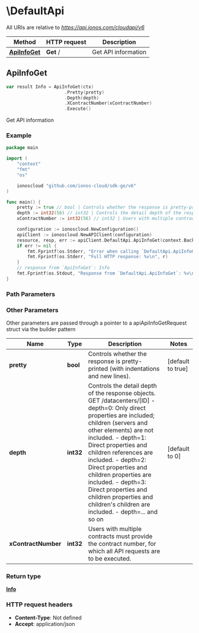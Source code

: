 # \DefaultApi

All URIs are relative to *https://api.ionos.com/cloudapi/v6*

|Method | HTTP request | Description|
|------------- | ------------- | -------------|
|[**ApiInfoGet**](DefaultApi.md#ApiInfoGet) | **Get** / | Get API information|



## ApiInfoGet

```go
var result Info = ApiInfoGet(ctx)
                      .Pretty(pretty)
                      .Depth(depth)
                      .XContractNumber(xContractNumber)
                      .Execute()
```

Get API information



### Example

```go
package main

import (
    "context"
    "fmt"
    "os"

    ionoscloud "github.com/ionos-cloud/sdk-go/v6"
)

func main() {
    pretty := true // bool | Controls whether the response is pretty-printed (with indentations and new lines). (optional) (default to true)
    depth := int32(56) // int32 | Controls the detail depth of the response objects.  GET /datacenters/[ID]  - depth=0: Only direct properties are included; children (servers and other elements) are not included.  - depth=1: Direct properties and children references are included.  - depth=2: Direct properties and children properties are included.  - depth=3: Direct properties and children properties and children's children are included.  - depth=... and so on (optional) (default to 0)
    xContractNumber := int32(56) // int32 | Users with multiple contracts must provide the contract number, for which all API requests are to be executed. (optional)

    configuration := ionoscloud.NewConfiguration()
    apiClient := ionoscloud.NewAPIClient(configuration)
    resource, resp, err := apiClient.DefaultApi.ApiInfoGet(context.Background()).Pretty(pretty).Depth(depth).XContractNumber(xContractNumber).Execute()
    if err != nil {
        fmt.Fprintf(os.Stderr, "Error when calling `DefaultApi.ApiInfoGet``: %v\n", err)
        fmt.Fprintf(os.Stderr, "Full HTTP response: %v\n", r)
    }
    // response from `ApiInfoGet`: Info
    fmt.Fprintf(os.Stdout, "Response from `DefaultApi.ApiInfoGet`: %v\n", resp)
}
```

### Path Parameters



### Other Parameters

Other parameters are passed through a pointer to a apiApiInfoGetRequest struct via the builder pattern


|Name | Type | Description  | Notes|
|------------- | ------------- | ------------- | -------------|
| **pretty** | **bool** | Controls whether the response is pretty-printed (with indentations and new lines). | [default to true]|
| **depth** | **int32** | Controls the detail depth of the response objects.  GET /datacenters/[ID]  - depth&#x3D;0: Only direct properties are included; children (servers and other elements) are not included.  - depth&#x3D;1: Direct properties and children references are included.  - depth&#x3D;2: Direct properties and children properties are included.  - depth&#x3D;3: Direct properties and children properties and children&#39;s children are included.  - depth&#x3D;... and so on | [default to 0]|
| **xContractNumber** | **int32** | Users with multiple contracts must provide the contract number, for which all API requests are to be executed. | |

### Return type

[**Info**](../models/Info.md)

### HTTP request headers

- **Content-Type**: Not defined
- **Accept**: application/json


